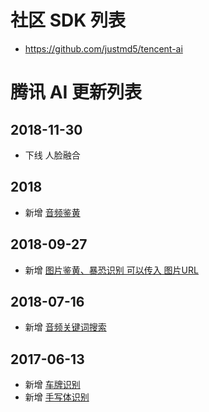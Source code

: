 # 社区 SDK 列表

* https://github.com/justmd5/tencent-ai

# 腾讯 AI 更新列表

## 2018-11-30

* 下线 人脸融合

## 2018

* 新增 [音频鉴黄](https://ai.qq.com/doc/aaievilaudio.shtml)

## 2018-09-27

* 新增 [图片鉴黄、暴恐识别 可以传入 图片URL](https://ai.qq.com/doc/imageterrorism.shtml)

## 2018-07-16

* 新增 [音频关键词搜索](https://ai.qq.com/doc/detectword.shtml)

## 2017-06-13

* 新增 [车牌识别](https://ai.qq.com/doc/plateocr.shtml)
* 新增 [手写体识别](https://ai.qq.com/doc/handwritingocr.shtml)

